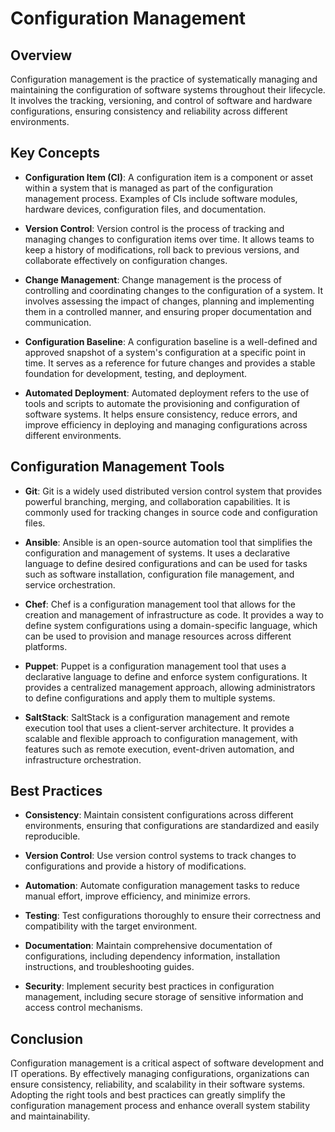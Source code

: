 # Configuration Management

## Overview

Configuration management is the practice of systematically managing and maintaining the configuration of software systems throughout their lifecycle. It involves the tracking, versioning, and control of software and hardware configurations, ensuring consistency and reliability across different environments.

## Key Concepts

- **Configuration Item (CI)**: A configuration item is a component or asset within a system that is managed as part of the configuration management process. Examples of CIs include software modules, hardware devices, configuration files, and documentation.

- **Version Control**: Version control is the process of tracking and managing changes to configuration items over time. It allows teams to keep a history of modifications, roll back to previous versions, and collaborate effectively on configuration changes.

- **Change Management**: Change management is the process of controlling and coordinating changes to the configuration of a system. It involves assessing the impact of changes, planning and implementing them in a controlled manner, and ensuring proper documentation and communication.

- **Configuration Baseline**: A configuration baseline is a well-defined and approved snapshot of a system's configuration at a specific point in time. It serves as a reference for future changes and provides a stable foundation for development, testing, and deployment.

- **Automated Deployment**: Automated deployment refers to the use of tools and scripts to automate the provisioning and configuration of software systems. It helps ensure consistency, reduce errors, and improve efficiency in deploying and managing configurations across different environments.

## Configuration Management Tools

- **Git**: Git is a widely used distributed version control system that provides powerful branching, merging, and collaboration capabilities. It is commonly used for tracking changes in source code and configuration files.

- **Ansible**: Ansible is an open-source automation tool that simplifies the configuration and management of systems. It uses a declarative language to define desired configurations and can be used for tasks such as software installation, configuration file management, and service orchestration.

- **Chef**: Chef is a configuration management tool that allows for the creation and management of infrastructure as code. It provides a way to define system configurations using a domain-specific language, which can be used to provision and manage resources across different platforms.

- **Puppet**: Puppet is a configuration management tool that uses a declarative language to define and enforce system configurations. It provides a centralized management approach, allowing administrators to define configurations and apply them to multiple systems.

- **SaltStack**: SaltStack is a configuration management and remote execution tool that uses a client-server architecture. It provides a scalable and flexible approach to configuration management, with features such as remote execution, event-driven automation, and infrastructure orchestration.

## Best Practices

- **Consistency**: Maintain consistent configurations across different environments, ensuring that configurations are standardized and easily reproducible.

- **Version Control**: Use version control systems to track changes to configurations and provide a history of modifications.

- **Automation**: Automate configuration management tasks to reduce manual effort, improve efficiency, and minimize errors.

- **Testing**: Test configurations thoroughly to ensure their correctness and compatibility with the target environment.

- **Documentation**: Maintain comprehensive documentation of configurations, including dependency information, installation instructions, and troubleshooting guides.

- **Security**: Implement security best practices in configuration management, including secure storage of sensitive information and access control mechanisms.

## Conclusion

Configuration management is a critical aspect of software development and IT operations. By effectively managing configurations, organizations can ensure consistency, reliability, and scalability in their software systems. Adopting the right tools and best practices can greatly simplify the configuration management process and enhance overall system stability and maintainability.
